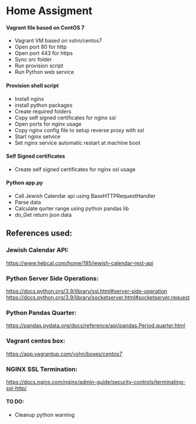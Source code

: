 # Home Assigment

#### Vagrant file based on CentOS 7
- Vagrant VM based on vshn/centos7
- Open port 80 for http
- Open port 443 for https
- Sync src folder
- Run provision script
- Run Python web service 

#### Provision shell script
- Install nginx
- install python packages
- Create required folders
- Copy self signed certificates for nginx ssl
- Open ports for nginx usage
- Copy nginx config file to setup reverse proxy with ssl
- Start nginx setvice
- Set nginx service automatic restart at machine boot


#### Self Signed certificates 
- Create self signed certificates for nginx ssl usage

#### Python app.py
- Call Jewish Calendar api using BaseHTTPRequestHandler
- Parse data
- Calculate qurter range using python pandas lib
- do_Get return json data

## References used:

### Jewish Calendar API: 
https://www.hebcal.com/home/195/jewish-calendar-rest-api

### Python Server Side Operations:
https://docs.python.org/3.9/library/ssl.html#server-side-operation
https://docs.python.org/3.9/library/socketserver.html#socketserver.request

### Python Pandas Quarter:
https://pandas.pydata.org/docs/reference/api/pandas.Period.quarter.html

### Vagrant centos box:
https://app.vagrantup.com/vshn/boxes/centos7

### NGINX SSL Termination:
https://docs.nginx.com/nginx/admin-guide/security-controls/terminating-ssl-http/

#### TO DO:
- Cleanup python warning 
